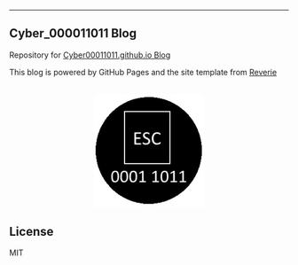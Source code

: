 
---
## Cyber_000011011 Blog

Repository for [Cyber00011011.github.io Blog](https://cyber00011011.github.io/)

This blog is powered by GitHub Pages and the site template from [Reverie](https://github.com/amitmerchant1990/reverie)


<div align="center">
  <br>
  <img src="/images/icon2.jpg" alt="Cyber00011011_Blog" width="200"/>
  <br>  
</div>


## License

MIT
